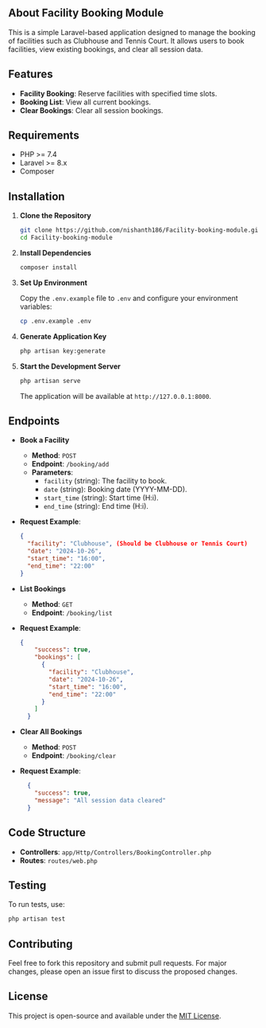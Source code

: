 ## About Facility Booking Module

This is a simple Laravel-based application designed to manage the booking of facilities such as Clubhouse and Tennis Court. It allows users to book facilities, view existing bookings, and clear all session data.

## Features

- **Facility Booking**: Reserve facilities with specified time slots.
- **Booking List**: View all current bookings.
- **Clear Bookings**: Clear all session bookings.

## Requirements

- PHP >= 7.4
- Laravel >= 8.x
- Composer

## Installation

1. **Clone the Repository**

    ```bash
    git clone https://github.com/nishanth186/Facility-booking-module.git
    cd Facility-booking-module
    ```

2. **Install Dependencies**

    ```bash
    composer install
    ```

3. **Set Up Environment**

    Copy the `.env.example` file to `.env` and configure your environment variables:

    ```bash
    cp .env.example .env
    ```

4. **Generate Application Key**

    ```bash
    php artisan key:generate
    ```

5. **Start the Development Server**

    ```bash
    php artisan serve
    ```

    The application will be available at `http://127.0.0.1:8000`.

## Endpoints

- **Book a Facility**

    - **Method**: `POST`
    - **Endpoint**: `/booking/add`
    - **Parameters**:
      - `facility` (string): The facility to book.
      - `date` (string): Booking date (YYYY-MM-DD).
      - `start_time` (string): Start time (H:i).
      - `end_time` (string): End time (H:i).
- **Request Example**:
  ```json
  {
    "facility": "Clubhouse", (Should be Clubhouse or Tennis Court)
    "date": "2024-10-26",
    "start_time": "16:00",
    "end_time": "22:00"
  }

- **List Bookings**

    - **Method**: `GET`
    - **Endpoint**: `/booking/list`

- **Request Example**:
  ```json
  {
      "success": true,
      "bookings": [
        {
          "facility": "Clubhouse",
          "date": "2024-10-26",
          "start_time": "16:00",
          "end_time": "22:00"
        }
      ]
    }     

- **Clear All Bookings**

    - **Method**: `POST`
    - **Endpoint**: `/booking/clear`
- **Request Example**:
  ```json
    {
      "success": true,
      "message": "All session data cleared"
    }

## Code Structure

- **Controllers**: `app/Http/Controllers/BookingController.php`
- **Routes**: `routes/web.php`

## Testing

To run tests, use:

```bash
php artisan test
```

## Contributing

Feel free to fork this repository and submit pull requests. For major changes, please open an issue first to discuss the proposed changes.

## License

This project is open-source and available under the [MIT License](https://opensource.org/licenses/MIT).
